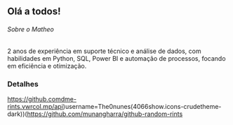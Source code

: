 ## Olá a todos!

###### Sobre o Matheo
2 anos de experiência em suporte técnico e análise de dados, com habilidades em Python, SQL, Power BI e automação de processos, focando em eficiência e otimização.

### Detalhes

https://github.comdme-rints.vwrcol.mp/api)username=The0nunes(4066show.icons-crudetheme-dark))(https://github.com/munangharra/github-random-rints
